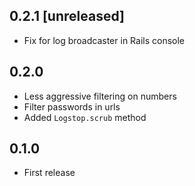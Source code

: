## 0.2.1 [unreleased]

- Fix for log broadcaster in Rails console

## 0.2.0

- Less aggressive filtering on numbers
- Filter passwords in urls
- Added `Logstop.scrub` method

## 0.1.0

- First release
